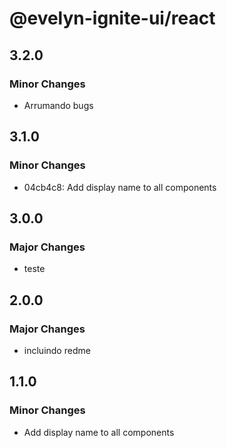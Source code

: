 # @evelyn-ignite-ui/react

## 3.2.0

### Minor Changes

- Arrumando bugs

## 3.1.0

### Minor Changes

- 04cb4c8: Add display name to all components

## 3.0.0

### Major Changes

- teste

## 2.0.0

### Major Changes

- incluindo redme

## 1.1.0

### Minor Changes

- Add display name to all components
